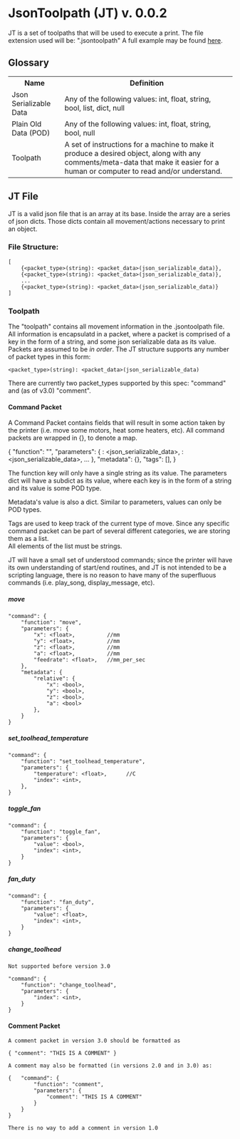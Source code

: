 # JsonToolpath (JT) v. 0.0.2

JT is a set of toolpaths that will be used to execute a print.  The file 
extension used will be: ".jsontoolpath"  A full example may be found 
[here](example/print.jsontoolpath).

## Glossary

<table>
<tr>
   <th>Name</th>
   <th>Definition</th>
</tr>
<tr>
   <td>Json Serializable Data</td>
   <td>Any of the following values: int, float, string, bool, list, dict, null</td>
</tr>
<tr>
    <td>Plain Old Data (POD)</td>
    <td>Any of the following values: int, float, string, bool, null</td>
</tr>
<tr>
   <td>Toolpath</td>
   <td>A set of instructions for a machine to make it produce a desired object, 
   along with any comments/meta-data that make it easier for a human or computer 
   to read and/or understand.</td>
</tr>
</table>

## JT File

JT is a valid json file that is an array at its base.  Inside the array are a 
series of json dicts.  Those dicts contain all movement/actions necessary to 
print an object.

### File Structure:

    [
        {<packet_type>(string): <packet_data>(json_serializable_data)},
        {<packet_type>(string): <packet_data>(json_serializable_data)},
        ...
        {<packet_type>(string): <packet_data>(json_serializable_data)}
    ]

### Toolpath

The "toolpath" contains all movement information in the .jsontoolpath file.  
All information is encapsulatd in a packet, where a packet is comprised of a key 
in the form of a string, and some json serializable data as its value.  Packets 
are assumed to be _in order_.  The JT structure supports any number of packet 
types in this form:

    <packet_type>(string): <packet_data>(json_serializable_data)

There are currently two packet_types supported by this spec: "command" and 
(as of v3.0) "comment".

#### Command Packet

A Command Packet contains fields that will result in some action taken by the 
printer (i.e. move some motors, heat some heaters, etc).  All command packets 
are wrapped in {}, to denote a map.

   {
        "function": "",
        "parameters": {
            <str>: <json_serializable_data>,
            <str>: <json_serializable_data>,
            ...
         },
        "metadata": {},
        "tags": [],
    }

The function key will only have a single string as its value.  The parameters 
dict will have a subdict as its value, where each key is in the form of a string 
and its value is some POD type.

Metadata's value is also a dict.  Similar to parameters, values can only be 
POD types.

Tags are used to keep track of the current type of move.  Since any specific 
command packet can be part of several different categories, we are storing them as a list.  
All elements of the list must be strings.

JT will have a small set of understood commands; since the printer will have its 
own understanding of start/end routines, and JT is not intended to be a scripting 
language, there is no reason to have many of the superfluous commands 
(i.e. play_song, display_message, etc).

##### move

    "command": {
        "function": "move",
        "parameters": {
            "x": <float>,          //mm
            "y": <float>,          //mm
            "z": <float>,          //mm
            "a": <float>,          //mm
            "feedrate": <float>,   //mm_per_sec
        },
        "metadata": {
            "relative": {
                "x": <bool>,
                "y": <bool>,
                "z": <bool>,
                "a": <bool>
            },
        }
    }

##### set_toolhead_temperature

    "command": {
        "function": "set_toolhead_temperature",
        "parameters": {
            "temperature": <float>,      //C
            "index": <int>,
        },
    }

##### toggle_fan

    "command": {
        "function": "toggle_fan",
        "parameters": {
            "value": <bool>,
            "index": <int>,
        }
    }

##### fan_duty

    "command": {
        "function": "fan_duty",
        "parameters": {
            "value": <float>,
            "index": <int>,
        }
    }

##### change_toolhead

    Not supported before version 3.0

    "command": {
        "function": "change_toolhead",
        "parameters": {
            "index": <int>,
        }
    }

#### Comment Packet

    A comment packet in version 3.0 should be formatted as

    { "comment": "THIS IS A COMMENT" }

    A comment may also be formatted (in versions 2.0 and in 3.0) as:

    {   "command": {
            "function": "comment",
            "parameters": {
                "comment": "THIS IS A COMMENT"
            }
        }
    }

    There is no way to add a comment in version 1.0
